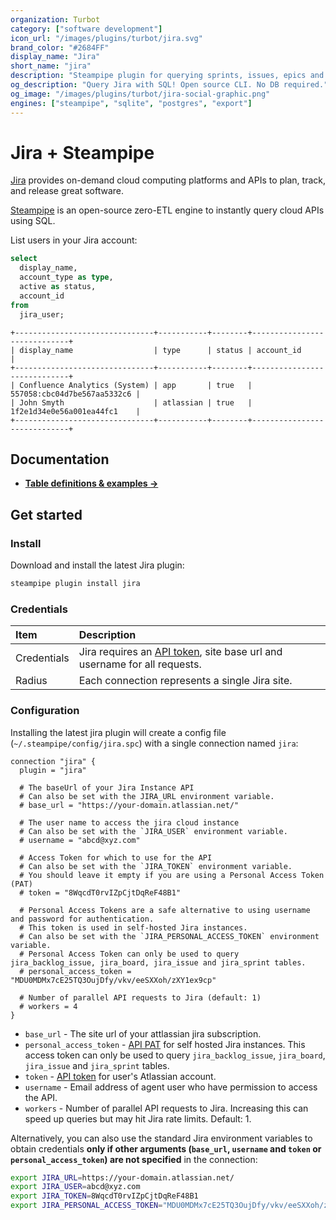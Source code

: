 ```yaml
---
organization: Turbot
category: ["software development"]
icon_url: "/images/plugins/turbot/jira.svg"
brand_color: "#2684FF"
display_name: "Jira"
short_name: "jira"
description: "Steampipe plugin for querying sprints, issues, epics and more from Jira."
og_description: "Query Jira with SQL! Open source CLI. No DB required."
og_image: "/images/plugins/turbot/jira-social-graphic.png"
engines: ["steampipe", "sqlite", "postgres", "export"]
---
```


# Jira + Steampipe

[Jira](https://www.atlassian.com/software/jira) provides on-demand cloud computing platforms and APIs to plan,
track, and release great software.

[Steampipe](https://steampipe.io) is an open-source zero-ETL engine to instantly query cloud APIs using SQL.

List users in your Jira account:

```sql
select
  display_name,
  account_type as type,
  active as status,
  account_id
from
  jira_user;
```

```
+-------------------------------+-----------+--------+-----------------------------+
| display_name                  | type      | status | account_id                  |
+-------------------------------+-----------+--------+-----------------------------+
| Confluence Analytics (System) | app       | true   | 557058:cbc04d7be567aa5332c6 |
| John Smyth                    | atlassian | true   | 1f2e1d34e0e56a001ea44fc1    |
+-------------------------------+-----------+--------+-----------------------------+
```

## Documentation

- **[Table definitions & examples →](/plugins/turbot/jira/tables)**

## Get started

### Install

Download and install the latest Jira plugin:

```bash
steampipe plugin install jira
```

### Credentials

| Item        | Description                                                                                                                            |
| :---------- | :------------------------------------------------------------------------------------------------------------------------------------- |
| Credentials | Jira requires an [API token](https://id.atlassian.com/manage-profile/security/api-tokens), site base url and username for all requests. |
| Radius      | Each connection represents a single Jira site.                                                                                         |

<!-- | Permissions | Grant the `ReadOnlyAccess` policy to your user or role.                                                                                | -->

### Configuration

Installing the latest jira plugin will create a config file (`~/.steampipe/config/jira.spc`) with a single connection named `jira`:

```hcl
connection "jira" {
  plugin = "jira"

  # The baseUrl of your Jira Instance API
  # Can also be set with the JIRA_URL environment variable.
  # base_url = "https://your-domain.atlassian.net/"

  # The user name to access the jira cloud instance
  # Can also be set with the `JIRA_USER` environment variable.
  # username = "abcd@xyz.com"

  # Access Token for which to use for the API
  # Can also be set with the `JIRA_TOKEN` environment variable.
  # You should leave it empty if you are using a Personal Access Token (PAT)
  # token = "8WqcdT0rvIZpCjtDqReF48B1"

  # Personal Access Tokens are a safe alternative to using username and password for authentication.
  # This token is used in self-hosted Jira instances.
  # Can also be set with the `JIRA_PERSONAL_ACCESS_TOKEN` environment variable.
  # Personal Access Token can only be used to query jira_backlog_issue, jira_board, jira_issue and jira_sprint tables.
  # personal_access_token = "MDU0MDMx7cE25TQ3OujDfy/vkv/eeSXXoh/zXY1ex9cp"

  # Number of parallel API requests to Jira (default: 1)
  # workers = 4
}
```

- `base_url` - The site url of your attlassian jira subscription.
- `personal_access_token` - [API PAT](https://confluence.atlassian.com/enterprise/using-personal-access-tokens-1026032365.html) for self hosted Jira instances. This access token can only be used to query `jira_backlog_issue`, `jira_board`, `jira_issue` and `jira_sprint` tables.
- `token` - [API token](https://id.atlassian.com/manage-profile/security/api-tokens) for user's Atlassian account.
- `username` - Email address of agent user who have permission to access the API.
- `workers` - Number of parallel API requests to Jira. Increasing this can speed up queries but may hit Jira rate limits. Default: 1.

Alternatively, you can also use the standard Jira environment variables to obtain credentials **only if other arguments (`base_url`, `username` and `token` or `personal_access_token`) are not specified** in the connection:

```sh
export JIRA_URL=https://your-domain.atlassian.net/
export JIRA_USER=abcd@xyz.com
export JIRA_TOKEN=8WqcdT0rvIZpCjtDqReF48B1
export JIRA_PERSONAL_ACCESS_TOKEN="MDU0MDMx7cE25TQ3OujDfy/vkv/eeSXXoh/zXY1ex9cp"
```


